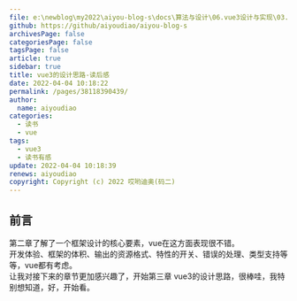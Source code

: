 ```yaml
---
file: e:\newblog\my2022\aiyou-blog-s\docs\算法与设计\06.vue3设计与实现\03.vue3的设计思路-读后感.md
github: https://github/aiyoudiao/aiyou-blog-s
archivesPage: false
categoriesPage: false
tagsPage: false
article: true
sidebar: true
title: vue3的设计思路-读后感
date: 2022-04-04 10:18:22
permalink: /pages/38118390439/
author: 
  name: aiyoudiao
categories: 
  - 读书
  - vue
tags: 
  - vue3
  - 读书有感
update: 2022-04-04 10:18:39
renews: aiyoudiao
copyright: Copyright (c) 2022 哎哟迪奥(码二)
---
```


## 前言

第二章了解了一个框架设计的核心要素，vue在这方面表现很不错。  
开发体验、框架的体积、输出的资源格式、特性的开关、错误的处理、类型支持等等，vue都有考虑。  
让我对接下来的章节更加感兴趣了，开始第三章 vue3的设计思路，很棒哇，我特别想知道，好，开始看。

<!-- more -->